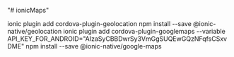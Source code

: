 "# ionicMaps" 


ionic plugin add cordova-plugin-geolocation
npm install --save @ionic-native/geolocation
ionic plugin add cordova-plugin-googlemaps --variable API_KEY_FOR_ANDROID="AIzaSyCBBDwrSy3VmGgSUQEwGQzNFqfsCSxvDME"
npm install --save @ionic-native/google-maps
